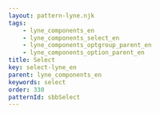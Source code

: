 ```yaml
---
layout: pattern-lyne.njk
tags: 
    - lyne_components_en
    - lyne_components_select_en
    - lyne_components_optgroup_parent_en
    - lyne_components_option_parent_en
title: Select
key: select-lyne_en
parent: lyne_components_en
keywords: select
order: 330
patternId: sbbSelect
---
```

